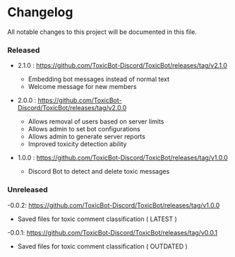 # Changelog

All notable changes to this project will be documented in this file.

### Released

- 2.1.0 : https://github.com/ToxicBot-Discord/ToxicBot/releases/tag/v2.1.0
  - Embedding bot messages instead of normal text
  - Welcome message for new members

- 2.0.0 : https://github.com/ToxicBot-Discord/ToxicBot/releases/tag/v2.0.0

  - Allows removal of users based on server limits
  - Allows admin to set bot configurations
  - Allows admin to generate server reports
  - Improved toxicity detection ability

- 1.0.0 : https://github.com/ToxicBot-Discord/ToxicBot/releases/tag/v1.0.0
  - Discord Bot to detect and delete toxic messages

### Unreleased

-0.0.2: https://github.com/ToxicBot-Discord/ToxicBot/releases/tag/v1.0.0

- Saved files for toxic comment classification ( LATEST )

-0.0.1: https://github.com/ToxicBot-Discord/ToxicBot/releases/tag/v0.0.1

- Saved files for toxic comment classification ( OUTDATED )
